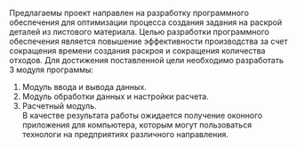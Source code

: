 Предлагаемы проект направлен на разработку программного обеспечения для оптимизации процесса создания задания на раскрой деталей из листового материала.
Целью разработки программного обеспечения является повышение эффективности производства за счет сокращения времени создания раскроя и сокращения количества отходов.
Для достижения поставленной цели необходимо разработать 3 модуля программы:
1. Модуль ввода и вывода данных.
2. Модуль обработки данных и настройки расчета.
3. Расчетный модуль.\
В качестве результата работы ожидается получение оконного приложения для компьютера, которым могут пользоваться технологи на предприятиях различного направления.
